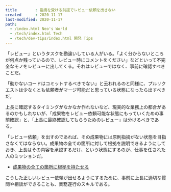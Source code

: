 ```yaml
---
title        : 指摘を受ける前提でレビュー依頼を出さない
created      : 2020-11-17
last-modified: 2020-11-17
path:
  - /index.html Neo's World
  - /tech/index.html Tech
  - /tech/dev-tips/index.html 開発 Tips
---
```


「レビュー」というタスクを勘違いしている人がいる。「よく分からないところが何点か残っているので、レビュー時にコメントをください」などといって不完全なモノをレビューに出してくる。それはレビューではなく、事前に確認すべきことだ。

「動かないコードはコミットするべきでない」と云われるのと同様に、プルリクエストは少なくとも依頼者がマージ可能だと思っている状態になったら出すべきだ。

上長に確認するタイミングがなかなか作れないなど、現実的な業務上の都合があるのかもしれないが、「成果物をレビュー依頼可能な状態にもっていくための事前確認」と、「上長に最終確認してもらうためのレビュー」は分けるべきである。

「レビュー依頼」を出すのであれば、その成果物には原則指摘がない状態を目指さなくてはならない。成果物の全ての箇所に対して根拠を説明できるようにしておき、上長はその内容を承認するだけ、という状態にするのが、仕事を任された人のミッションだ。

- [成果物の全ての箇所に根拠を持たせる](rationale.html)

こうした正しいレビュー依頼が出せるようにするために、事前に上長に適切な質問や相談ができることも、業務遂行のスキルである。
